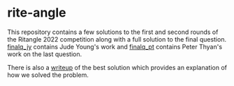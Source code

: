 # rite-angle

This repository contains a few solutions to the first and second rounds of the Ritangle 2022 competition along with a full solution to the final question. [finalq_jy](/final_q/finalq_jy) contains Jude Young's work and [finalq_pt](/final_q/finalq_pt) contains Peter Thyan's work on the last question.

There is also a [writeup](/final_q/finalq_jy/writeup.md) of the best solution which provides an explanation of how we solved the problem.